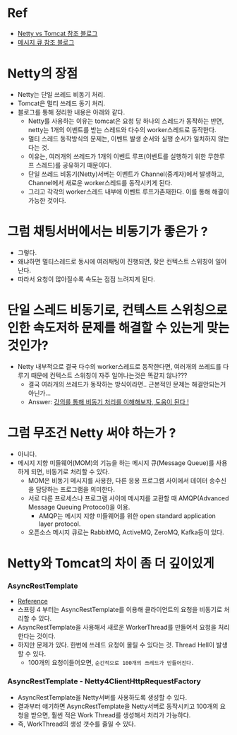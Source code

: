 # Ref
- [Netty vs Tomcat 참조 블로그](https://ooeunz.tistory.com/109)
- [메시지 큐 참조 블로그](https://12bme.tistory.com/176)

# Netty의 장점
- Netty는 단일 쓰레드 비동기 처리.
- Tomcat은 멀티 쓰레드 동기 처리.
- 블로그를 통해 정리한 내용은 아래와 같다.
  - Netty를 사용하는 이유는 tomcat은 요청 당 하나의 스레드가 동작하는 반면, netty는 1개의 이벤트를 받는 스레드와 다수의 worker스레드로 동작한다.
  - 멀티 스레드 동작방식의 문제는, 이벤트 발생 순서와 실행 순서가 일치하지 않는다는 것.
  - 이유는, 여러개의 쓰레드가 1개의 이벤트 루프(이벤트를 실행하기 위한 무한루프 스레드)를 공유하기 때문이다.
  - 단일 쓰레드 비동기(Netty)서버는 이벤트가 Channel(중계자)에서 발생하고, Channel에서 새로운 worker스레드를 동작시키게 된다.
  - 그리고 각각의 worker스레드 내부에 이벤트 루프가존재한다. 이를 통해 해결이 가능한 것이다.

# 그럼 채팅서버에서는 비동기가 좋은가 ?
- 그렇다.
- 왜냐하면 멀티스레드로 동시에 여러채팅이 진행되면, 잦은 컨텍스트 스위칭이 일어난다.
- 따라서 요청이 많아질수록 속도는 점점 느려지게 된다.

# 단일 스레드 비동기로, 컨텍스트 스위칭으로 인한 속도저하 문제를 해결할 수 있는게 맞는것인가?

- Netty 내부적으로 결국 다수의 worker스레드로 동작한다면, 여러개의 쓰레드를 다루기 때문에 컨텍스트 스위칭이 자주 일어나는것은 똑같지 않나???
  - 결국 여러개의 쓰레드가 동작하는 방식이라면.. 근본적인 문제는 해결안되는거 아닌가...
  - Answer: [강의를 통해 비동기 처리를 이해해보자, 도움이 된다 !](https://github.com/Pawer0223/study_codes/blob/main/reactive_programming/record/Asynchronous.md)

# 그럼 무조건 Netty 써야 하는가 ?
- 아니다.
- 메시지 지향 미들웨어(MOM)의 기능을 하는 메시지 큐(Message Queue)를 사용하게 되면, 비동기로 처리할 수 있다.
  - MOM은 비동기 메시지를 사용한, 다른 응용 프로그램 사이에서 데이터 송수신을 담당하는 프로그램을 의미한다.
  - 서로 다른 프로세스나 프로그램 사이에 메시지를 교환할 때 AMQP(Advanced Message Queuing Protocol)을 이용. 
    - AMQP는 메시지 지향 미들웨어를 위한 open standard application layer protocol.
  - 오픈소스 메시지 큐로는 RabbitMQ, ActiveMQ, ZeroMQ, Kafka등이 있다.

# Netty와 Tomcat의 차이 좀 더 깊이있게

### AsyncRestTemplate

- [Reference](https://docs.spring.io/spring-framework/docs/current/javadoc-api/org/springframework/web/client/AsyncRestTemplate.html)
- 스프링 4 부터는 AsyncRestTemplate를 이용해 클라이언트의 요청을 비동기로 처리할 수 있다.
- AsyncRestTemplate을 사용해서 새로운 WorkerThread를 만들어서 요청을 처리한다는 것이다.
- 하지만 문제가 있다. 한번에 쓰레드 요청이 몰릴 수 있다는 것. Thread Hell이 발생할 수 있다.
  - 100개의 요청이들어오면, `순간적으로 100개의 쓰레드가 만들어진다.`

### AsyncRestTemplate - Netty4ClientHttpRequestFactory

- AsyncRestTemplate을 Netty서버를 사용하도록 생성할 수 있다.
- 결과부터 얘기하면 AsyncRestTemplate을 Netty서버로 동작시키고 100개의 요청을 받으면, 훨씬 적은 Work Thread를 생성해서 처리가 가능하다.
- 즉, WorkThread의 생성 갯수를 줄일 수 있다.

